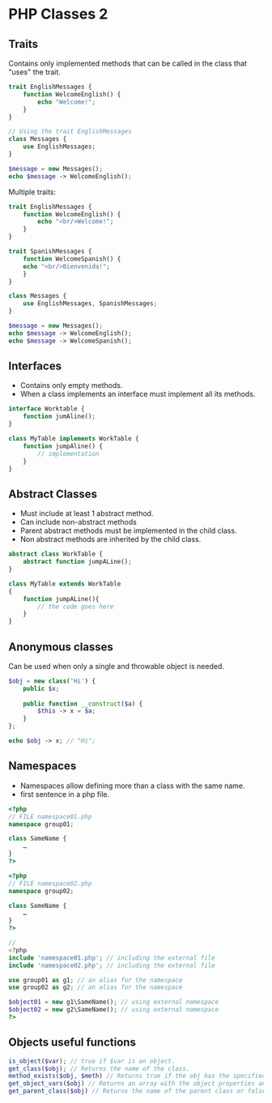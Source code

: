 # PHP Classes 2

## Traits

Contains only implemented methods that can be called in the class that "uses" the trait.

```php
trait EnglishMessages {
    function WelcomeEnglish() {
        echo "Welcome!";
    }
}

// Using the trait EnglishMessages
class Messages {
    use EnglishMessages;
}

$message = new Messages();
echo $message -> WelcomeEnglish();
```

Multiple traits:

```php
trait EnglishMessages {
    function WelcomeEnglish() {
        echo "<br/>Welcome!";
    }
}

trait SpanishMessages {
    function WelcomeSpanish() {
    echo "<br/>Bienvenida!";
    }
} 

class Messages {
    use EnglishMessages, SpanishMessages;
}

$message = new Messages();
echo $message -> WelcomeEnglish();
echo $message -> WelcomeSpanish();
```

## Interfaces

- Contains only empty methods.
- When a class implements an interface must implement all its methods.

```php
interface Worktable {
    function jumAline();
}

class MyTable implements WorkTable {
    function jumpAline() {
        // implementation
    }
}
```

## Abstract Classes

- Must include at least 1 abstract method.
- Can include non-abstract methods
- Parent abstract methods must be implemented in the child class.
- Non abstract methods are inherited by the child class.

```php
abstract class WorkTable {
    abstract function jumpALine();
}

class MyTable extends WorkTable
{
    function jumpALine(){
        // the code goes here
    }
}
```

## Anonymous classes

Can be used when only a single and throwable object is needed.

```php
$obj = new class('Hi') {
    public $x;
    
    public function __construct($a) {
        $this -> x = $a;
    }
};

echo $obj -> x; // "Hi";
```

## Namespaces

- Namespaces allow defining more than a class with the same name.
- first sentence in a php file.

```php
<?php
// FILE namespace01.php
namespace group01;

class SameName {
    …
}
?>

<?php
// FILE namespace02.php
namespace group02;

class SameName {
    …
}
?>

//
<?php
include 'namespace01.php'; // including the external file
include 'namespace02.php'; // including the external file

use group01 as g1; // an alias for the namespace
use group02 as g2; // an alias for the namespace

$object01 = new g1\SameName(); // using external namespace
$object02 = new g2\SameName(); // using external namespace
?>
```

## Objects useful functions

```php
is_object($var); // true if $var is an object.
get_class($obj); // Returns the name of the class.
method_exists($obj, $meth) // Returns true if the obj has the specified method.
get_object_vars($obj) // Returns an array with the object properties and their values.
get_parent_class($obj) // Returns the name of the parent class or false if there is none.
```
